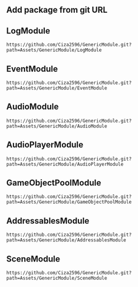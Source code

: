 ## Add package from git URL

## LogModule
```
https://github.com/Ciza2596/GenericModule.git?path=Assets/GenericModule/LogModule
```


## EventModule
```
https://github.com/Ciza2596/GenericModule.git?path=Assets/GenericModule/EventModule
```


## AudioModule
```
https://github.com/Ciza2596/GenericModule.git?path=Assets/GenericModule/AudioModule
```


## AudioPlayerModule
```
https://github.com/Ciza2596/GenericModule.git?path=Assets/GenericModule/AudioPlayerModule
```


## GameObjectPoolModule
```
https://github.com/Ciza2596/GenericModule.git?path=Assets/GenericModule/GameObjectPoolModule
```


## AddressablesModule
```
https://github.com/Ciza2596/GenericModule.git?path=Assets/GenericModule/AddressablesModule
```

## SceneModule
```
https://github.com/Ciza2596/GenericModule.git?path=Assets/GenericModule/SceneModule
```

